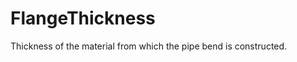 FlangeThickness
===============

Thickness of the material from which the pipe bend is constructed.
